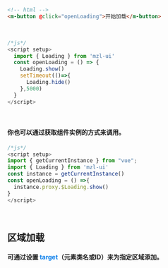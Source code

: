<br/>

```html
<!-- html -->
<m-button @click="openLoading">开始加载</m-button>
```
<br/>

```javascript
/*js*/
<script setup>
  import { Loading } from 'mzl-ui'
  const openLoading = () => {
    Loading.show()
    setTimeout(()=>{
      Loading.hide()
    },5000)
  }
</script>
```
<br/>

#### 你也可以通过获取组件实例的方式来调用。
```javascript
/*js*/
<script setup>
import { getCurrentInstance } from "vue";
import { Loading } from 'mzl-ui'
const instance = getCurrentInstance()
const openLoading = () =>{
  instance.proxy.$Loading.show()
}
</script>
```
<br/>

## 区域加载
#### 可通过设置 <font color=#0e80eb>**target**</font>（元素类名或ID）来为指定区域添加。
<br/>